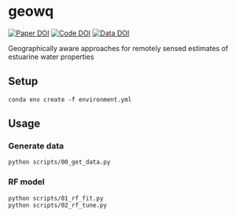 # geowq

[![Paper DOI](https://img.shields.io/badge/Paper-XXXX/XXXX-blue.svg)](https://doi.org) [![Code DOI](https://img.shields.io/badge/Code-XXXX/XXXX-blue.svg)](https://doi.org) [![Data DOI](https://img.shields.io/badge/Data-XXXX/XXXX-blue.svg)](https://doi.org)

Geographically aware approaches for remotely sensed estimates of estuarine water properties

## Setup

```shell
conda env create -f environment.yml
```

## Usage

### Generate data

```shell
python scripts/00_get_data.py
```

### RF model

```shell
python scripts/01_rf_fit.py
python scripts/02_rf_tune.py
```

